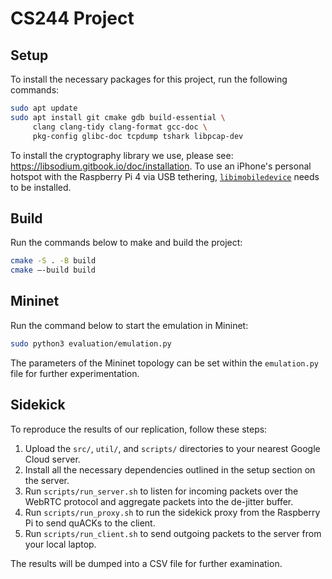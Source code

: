 # CS244 Project

## Setup

To install the necessary packages for this project, run the following commands:

```bash
sudo apt update
sudo apt install git cmake gdb build-essential \
     clang clang-tidy clang-format gcc-doc \
     pkg-config glibc-doc tcpdump tshark libpcap-dev
```

To install the cryptography library we use, please see: https://libsodium.gitbook.io/doc/installation. To use an iPhone's personal hotspot with the Raspberry Pi 4 via USB tethering, [`libimobiledevice`](https://github.com/libimobiledevice/libimobiledevice) needs to be installed.

## Build
Run the commands below to make and build the project:

```bash
cmake -S . -B build
cmake —-build build
```

## Mininet

Run the command below to start the emulation in Mininet:

```bash
sudo python3 evaluation/emulation.py
```

The parameters of the Mininet topology can be set within the `emulation.py` file for further experimentation.

## Sidekick

To reproduce the results of our replication, follow these steps:

1. Upload the `src/`, `util/`, and `scripts/` directories to your nearest Google Cloud server.
2. Install all the necessary dependencies outlined in the setup section on the server.
3. Run `scripts/run_server.sh` to listen for incoming packets over the WebRTC protocol and aggregate packets into the de-jitter buffer.
4. Run `scripts/run_proxy.sh` to run the sidekick proxy from the Raspberry Pi to send quACKs to the client.
5. Run `scripts/run_client.sh` to send outgoing packets to the server from your local laptop.

The results will be dumped into a CSV file for further examination.
